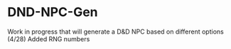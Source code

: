 # DND-NPC-Gen
Work in progress that will generate a D&amp;D NPC based on different options
(4/28) Added RNG numbers
